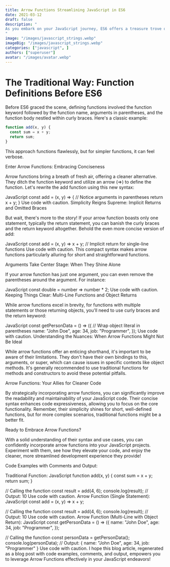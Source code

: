 ```yaml
---
title: Arrow Functions Streamlining JavaScript in ES6
date: 2021-03-12
draft: false
description: "
As you embark on your JavaScript journey, ES6 offers a treasure trove of features to enhance your code. One such gem is Arrow Functions, providing a concise and expressive way to define functions. This blog post delves into Arrow Functions, exploring their syntax, benefits, and when to leverage them effectively.
"
image: "/images/javascript_strings.webp"
imageBig: "/images/javascript_strings.webp"
categories: ["javascript", ]
authors: ["superuser"]
avatar: "/images/avatar.webp"
---
```





# The Traditional Way: Function Definitions Before ES6

Before ES6 graced the scene, defining functions involved the function keyword followed by the function name, arguments in parentheses, and the function body nestled within curly braces. Here's a classic example:

```javascript
function add(x, y) {
  const sum = x + y;
  return sum;
}
```
This approach functions flawlessly, but for simpler functions, it can feel verbose.

Enter Arrow Functions: Embracing Conciseness

Arrow functions bring a breath of fresh air, offering a cleaner alternative. They ditch the function keyword and utilize an arrow (=>) to define the function. Let's rewrite the add function using this new syntax:

JavaScript
const add = (x, y) => { // Notice arguments in parentheses
  return x + y;
}
Use code with caution.
Simplicity Reigns Supreme: Implicit Returns and Omitted Braces

But wait, there's more to the story! If your arrow function boasts only one statement, typically the return statement, you can banish the curly braces and the return keyword altogether. Behold the even more concise version of add:

JavaScript
const add = (x, y) => x + y;  // Implicit return for single-line functions
Use code with caution.
This compact syntax makes arrow functions particularly alluring for short and straightforward functions.

Arguments Take Center Stage: When They Shine Alone

If your arrow function has just one argument, you can even remove the parentheses around the argument. For instance:

JavaScript
const double = number => number * 2;
Use code with caution.
Keeping Things Clear: Multi-Line Functions and Object Returns

While arrow functions excel in brevity, for functions with multiple statements or those returning objects, you'll need to use curly braces and the return keyword:

JavaScript
const getPersonData = () => ({ // Wrap object literal in parentheses
  name: "John Doe",
  age: 34,
  job: "Programmer",
});
Use code with caution.
Understanding the Nuances: When Arrow Functions Might Not Be Ideal

While arrow functions offer an enticing shorthand, it's important to be aware of their limitations. They don't have their own bindings to this, arguments, or super, which can cause issues in specific contexts like object methods. It's generally recommended to use traditional functions for methods and constructors to avoid these potential pitfalls.

Arrow Functions: Your Allies for Cleaner Code

By strategically incorporating arrow functions, you can significantly improve the readability and maintainability of your JavaScript code. Their concise syntax enhances code expressiveness, allowing you to focus on the core functionality. Remember, their simplicity shines for short, well-defined functions, but for more complex scenarios, traditional functions might be a better fit.

Ready to Embrace Arrow Functions?

With a solid understanding of their syntax and use cases, you can confidently incorporate arrow functions into your JavaScript projects. Experiment with them, see how they elevate your code, and enjoy the cleaner, more streamlined development experience they provide!

Code Examples with Comments and Output:

Traditional Function:
JavaScript
function add(x, y) {
  const sum = x + y;
  return sum;
}

// Calling the function
const result = add(4, 6);
console.log(result); // Output: 10
Use code with caution.
Arrow Function (Single Statement):
JavaScript
const add = (x, y) => x + y;

// Calling the function
const result = add(4, 6);
console.log(result); // Output: 10
Use code with caution.
Arrow Function (Multi-Line with Object Return):
JavaScript
const getPersonData = () => ({
  name: "John Doe",
  age: 34,
  job: "Programmer",
});

// Calling the function
const personData = getPersonData();
console.log(personData); // Output: { name: "John Doe", age: 34, job: "Programmer" }
Use code with caution.
I hope this blog article, regenerated as a blog post with code examples, comments, and output, empowers you to leverage Arrow Functions effectively in your JavaScript endeavors!